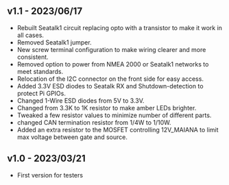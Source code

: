 ## v1.1 - 2023/06/17

- Rebuilt Seatalk1 circuit replacing opto with a transistor to make it work in all cases.
- Removed Seatalk1 jumper.
- New screw terminal configuration to make wiring clearer and more consistent.
- Removed option to power from NMEA 2000 or Seatalk1 networks to meet standards.
- Relocation of the I2C connector on the front side for easy access.
- Added 3.3V ESD diodes to Seatalk RX and Shutdown-detection to protect Pi GPIOs.
- Changed 1-Wire ESD diodes from 5V to 3.3V.
- Changed from 3.3K to 1K resistor to make amber LEDs brighter.
- Tweaked a few resistor values to minimize number of different parts.
- changed CAN termination resistor from 1/4W to 1/10W.
- Added an extra resistor to the MOSFET controlling 12V_MAIANA to limit max voltage between gate and source. 

## v1.0 - 2023/03/21

- First version for testers
